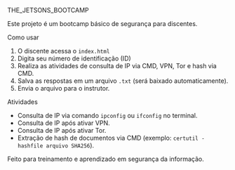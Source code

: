 THE_JETSONS_BOOTCAMP

Este projeto é um bootcamp básico de segurança para discentes.

Como usar

1. O discente acessa o `index.html`
2. Digita seu número de identificação (ID)
3. Realiza as atividades de consulta de IP via CMD, VPN, Tor e hash via CMD.
4. Salva as respostas em um arquivo `.txt` (será baixado automaticamente).
5. Envia o arquivo para o instrutor.

Atividades

- Consulta de IP via comando `ipconfig` ou `ifconfig` no terminal.
- Consulta de IP após ativar VPN.
- Consulta de IP após ativar Tor.
- Extração de hash de documentos via CMD (exemplo: `certutil -hashfile arquivo SHA256`).



Feito para treinamento e aprendizado em segurança da informação.
